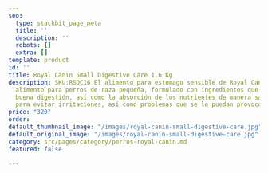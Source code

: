 ```yaml
---
seo:
  type: stackbit_page_meta
  title: ''
  description: ''
  robots: []
  extra: []
template: product
id: ''
title: Royal Canin Small Digestive Care 1.6 Kg
description: SKU:RSDC16 El alimento para estomago sensible de Royal Canin es un delicioso
  alimento para perros de raza pequeña, formulado con ingredientes que promueven una
  buena digestión, así como la absorción de los nutrientes de manera sana y correcta,
  para evitar irritaciones, así como problemas que se le puedan provocar a tu mascota.
price: "320"
order: 
default_thumbnail_image: "/images/royal-canin-small-digestive-care.jpg"
default_original_image: "/images/royal-canin-small-digestive-care.jpg"
category: src/pages/category/perros-royal-canin.md
featured: false

---
```

